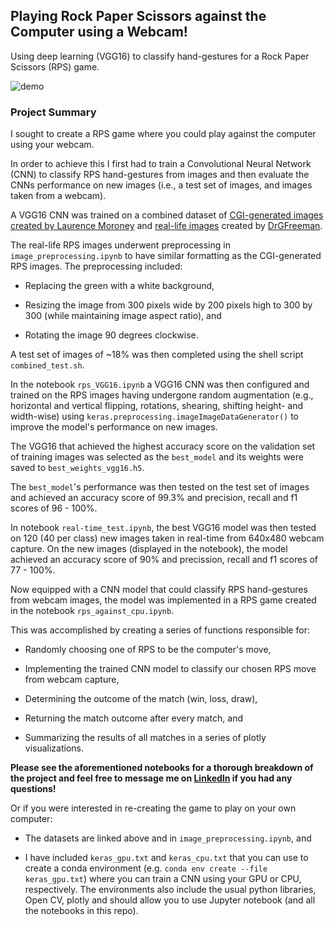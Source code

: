 ## Playing Rock Paper Scissors against the Computer using a Webcam! 
Using deep learning (VGG16) to classify hand-gestures for a Rock Paper Scissors (RPS) game. 

![demo](demo.gif)

### Project Summary

I sought to create a RPS game where you could play against the computer using your webcam. 

In order to achieve this I first had to train a Convolutional Neural Network (CNN) to classify RPS hand-gestures from images and then evaluate the CNNs performance on new images (i.e., a test set of images, and images taken from a webcam). 

A VGG16 CNN was trained on a combined dataset of [CGI-generated images created by Laurence Moroney](http://www.laurencemoroney.com/rock-paper-scissors-dataset/) and [real-life images](https://www.kaggle.com/drgfreeman/rockpaperscissors#README_rpc-cv-images.txt) created by [DrGFreeman](https://github.com/DrGFreeman). 

The real-life RPS images underwent preprocessing in `image_preprocessing.ipynb` to have similar formatting as the CGI-generated RPS images. The preprocessing included:

- Replacing the green with a white background, 

- Resizing the image from 300 pixels wide by 200 pixels high to 300 by 300 (while maintaining image aspect ratio), and

- Rotating the image 90 degrees clockwise. 

A test set of images of ~18% was then completed using the shell script `combined_test.sh`. 

In the notebook `rps_VGG16.ipynb` a VGG16 CNN was then configured and trained on the RPS images having undergone random augmentation (e.g., horizontal and vertical flipping, rotations, shearing, shifting height- and width-wise) using `keras.preprocessing.imageImageDataGenerator()` to improve the model's performance on new images. 

The VGG16 that achieved the highest accuracy score on the validation set of training images was selected as the `best_model` and its weights were saved to `best_weights_vgg16.h5`. 

The `best_model`'s performance was then tested on the test set of images and achieved an accuracy score of 99.3% and precision, recall and f1 scores of 96 - 100%. 

In notebook `real-time_test.ipynb`, the best VGG16 model was then tested on 120 (40 per class) new images taken in real-time from 640x480 webcam capture. On the new images (displayed in the notebook), the model achieved an accuracy score of 90% and precission, recall and f1 scores of 77 - 100%. 

Now equipped with a CNN model that could classify RPS hand-gestures from webcam images, the model was implemented in a RPS game created in the notebook `rps_against_cpu.ipynb`. 

This was accomplished by creating a series of functions responsible for: 

- Randomly choosing one of RPS to be the computer's move, 

- Implementing the trained CNN model to classify our chosen RPS move from webcam capture, 

- Determining the outcome of the match (win, loss, draw), 

- Returning the match outcome after every match, and 

- Summarizing the results of all matches in a series of plotly visualizations. 

**Please see the aforementioned notebooks for a thorough breakdown of the project and feel free to message me on [LinkedIn](https://www.linkedin.com/in/angelphanth/) if you had any questions!** 

Or if you were interested in re-creating the game to play on your own computer: 

- The datasets are linked above and in `image_preprocessing.ipynb`, and 

- I have included `keras_gpu.txt` and `keras_cpu.txt` that you can use to create a conda environment (e.g. `conda env create --file keras_gpu.txt`) where you can train a CNN using your GPU or CPU, respectively. The environments also include the usual python libraries, Open CV, plotly and should allow you to use Jupyter notebook (and all the notebooks in this repo).  